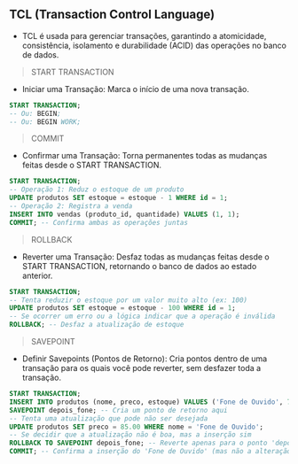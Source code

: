 ## TCL (Transaction Control Language) 
- TCL é usada para gerenciar transações, garantindo a atomicidade, consistência, isolamento e durabilidade (ACID) das operações no banco de dados.

> START TRANSACTION
-  Iniciar uma Transação: Marca o início de uma nova transação.
```sql
START TRANSACTION;
-- Ou: BEGIN;
-- Ou: BEGIN WORK;
```
> COMMIT
- Confirmar uma Transação: Torna permanentes todas as mudanças feitas desde o START TRANSACTION.
```sql
START TRANSACTION;
-- Operação 1: Reduz o estoque de um produto
UPDATE produtos SET estoque = estoque - 1 WHERE id = 1;
-- Operação 2: Registra a venda
INSERT INTO vendas (produto_id, quantidade) VALUES (1, 1);
COMMIT; -- Confirma ambas as operações juntas
```

> ROLLBACK
- Reverter uma Transação: Desfaz todas as mudanças feitas desde o START TRANSACTION, retornando o banco de dados ao estado anterior.
```sql
START TRANSACTION;
-- Tenta reduzir o estoque por um valor muito alto (ex: 100)
UPDATE produtos SET estoque = estoque - 100 WHERE id = 1;
-- Se ocorrer um erro ou a lógica indicar que a operação é inválida
ROLLBACK; -- Desfaz a atualização de estoque
```

> SAVEPOINT
- Definir Savepoints (Pontos de Retorno): Cria pontos dentro de uma transação para os quais você pode reverter, sem desfazer toda a transação.
```sql
START TRANSACTION;
INSERT INTO produtos (nome, preco, estoque) VALUES ('Fone de Ouvido', 79.99, 200);
SAVEPOINT depois_fone; -- Cria um ponto de retorno aqui
-- Tenta uma atualização que pode não ser desejada
UPDATE produtos SET preco = 85.00 WHERE nome = 'Fone de Ouvido';
-- Se decidir que a atualização não é boa, mas a inserção sim
ROLLBACK TO SAVEPOINT depois_fone; -- Reverte apenas para o ponto 'depois_fone'
COMMIT; -- Confirma a inserção do 'Fone de Ouvido' (mas não a alteração de preço)
```
